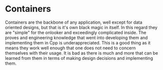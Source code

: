 # Containers

Containers are the backbone of any application, well except for data
oriented designs, but that is it's own black magic in itself. In this
regard they are "simple" for the onlooker and exceedingly complicated
inside. The proves and engineering knowledge that went into developing
them and implementing them in Cpp is underappreciated. This is a good
thing as it means they work well enough that one does not need to concern
themselves with their usage. It is bad as there is much and more that can
be learned from them in terms of making design decisions and
implementing them.